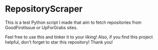 # RepositoryScraper
This is a test Python script I made that aim to fetch repositories from GoodFirstIssue or UpForGrabs sites.

Feel free to use this and tinker it to your liking! Also, if you find this project helpful, don't forget to star this repository! Thank you!
